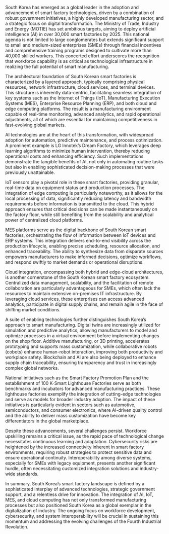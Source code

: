 South Korea has emerged as a global leader in the adoption and advancement of smart factory technologies, driven by a combination of robust government initiatives, a highly developed manufacturing sector, and a strategic focus on digital transformation. The Ministry of Trade, Industry and Energy (MOTIE) has set ambitious targets, aiming to deploy artificial intelligence (AI) in over 30,000 smart factories by 2025. This national agenda is not limited to large conglomerates but extends significant support to small and medium-sized enterprises (SMEs) through financial incentives and comprehensive training programs designed to cultivate more than 40,000 skilled workers. This concerted effort underscores the recognition that workforce capability is as critical as technological infrastructure in realizing the full potential of smart manufacturing.

The architectural foundation of South Korean smart factories is characterized by a layered approach, typically comprising physical resources, network infrastructure, cloud services, and terminal devices. This structure is inherently data-centric, facilitating seamless integration of key systems such as the Internet of Things (IoT), Manufacturing Execution Systems (MES), Enterprise Resource Planning (ERP), and both cloud and edge computing platforms. The result is a manufacturing environment capable of real-time monitoring, advanced analytics, and rapid operational adjustments, all of which are essential for maintaining competitiveness in fast-evolving global markets.

AI technologies are at the heart of this transformation, with widespread adoption for automation, predictive maintenance, and process optimization. A prominent example is LG Innotek’s Dream Factory, which leverages deep learning algorithms to minimize human intervention, thereby reducing operational costs and enhancing efficiency. Such implementations demonstrate the tangible benefits of AI, not only in automating routine tasks but also in enabling sophisticated decision-making processes that were previously unattainable.

IoT sensors play a pivotal role in these smart factories, providing granular, real-time data on equipment status and production processes. The integration of edge computing is particularly noteworthy, as it allows for the local processing of data, significantly reducing latency and bandwidth requirements before information is transmitted to the cloud. This hybrid approach ensures that critical decisions can be made instantaneously on the factory floor, while still benefiting from the scalability and analytical power of centralized cloud platforms.

MES platforms serve as the digital backbone of South Korean smart factories, orchestrating the flow of information between IoT devices and ERP systems. This integration delivers end-to-end visibility across the production lifecycle, enabling precise scheduling, resource allocation, and enhanced traceability. The ability to synthesize data from disparate sources empowers manufacturers to make informed decisions, optimize workflows, and respond swiftly to market demands or operational disruptions.

Cloud integration, encompassing both hybrid and edge-cloud architectures, is another cornerstone of the South Korean smart factory ecosystem. Centralized data management, scalability, and the facilitation of remote collaboration are particularly advantageous for SMEs, which often lack the resources to maintain extensive on-premises IT infrastructure. By leveraging cloud services, these enterprises can access advanced analytics, participate in digital supply chains, and remain agile in the face of shifting market conditions.

A suite of enabling technologies further distinguishes South Korea’s approach to smart manufacturing. Digital twins are increasingly utilized for simulation and predictive analytics, allowing manufacturers to model and optimize processes in a virtual environment before implementing changes on the shop floor. Additive manufacturing, or 3D printing, accelerates prototyping and supports mass customization, while collaborative robots (cobots) enhance human-robot interaction, improving both productivity and workplace safety. Blockchain and AI are also being deployed to enhance supply chain traceability, ensuring transparency and trust in increasingly complex global networks.

National initiatives such as the Smart Factory Promotion Plan and the establishment of 100 K-Smart Lighthouse Factories serve as both benchmarks and incubators for advanced manufacturing practices. These lighthouse factories exemplify the integration of cutting-edge technologies and serve as models for broader industry adoption. The impact of these initiatives is particularly evident in sectors such as automotive, semiconductors, and consumer electronics, where AI-driven quality control and the ability to deliver mass customization have become key differentiators in the global marketplace.

Despite these advancements, several challenges persist. Workforce upskilling remains a critical issue, as the rapid pace of technological change necessitates continuous learning and adaptation. Cybersecurity risks are heightened by the increased connectivity inherent in smart factory environments, requiring robust strategies to protect sensitive data and ensure operational continuity. Interoperability among diverse systems, especially for SMEs with legacy equipment, presents another significant hurdle, often necessitating customized integration solutions and industry-wide standards.

In summary, South Korea’s smart factory landscape is defined by a sophisticated interplay of advanced technologies, strategic government support, and a relentless drive for innovation. The integration of AI, IoT, MES, and cloud computing has not only transformed manufacturing processes but also positioned South Korea as a global exemplar in the digitalization of industry. The ongoing focus on workforce development, cybersecurity, and system interoperability will be crucial in sustaining this momentum and addressing the evolving challenges of the Fourth Industrial Revolution.